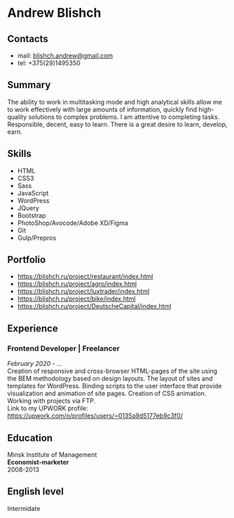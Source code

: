 # Andrew Blishch
 
## Contacts
* mail: <blishch.andrew@gmail.com>
* tel: +375(29)1495350
 
## Summary
The ability to work in multitasking mode and high analytical skills allow me to work effectively with large amounts of information, quickly find high-quality solutions to complex problems. I am attentive to completing tasks. Responsible, decent, easy to learn. There is a great desire to learn, develop, earn.
 
## Skills
* HTML
* CSS3
* Sass
* JavaScript
* WordPress
* JQuery
* Bootstrap
* PhotoShop/Avocode/Adobe XD/Figma
* Git
* Gulp/Prepros
 
## Portfolio
* <https://blishch.ru/project/restaurant/index.html>
* <https://blishch.ru/project/agro/index.html>
* <https://blishch.ru/project/luxtrader/index.html>
* <https://blishch.ru/project/bike/index.html>
* <https://blishch.ru/project/DeutscheCapital/index.html>
## Experience
### Frontend Developer | **Freelancer**
*February 2020 - ...*  
Creation of responsive and cross-browser HTML-pages of the site using the BEM methodology based on design layouts. The layout of sites and templates for WordPress. Binding scripts to the user interface that provide visualization and animation of site pages. Creation of CSS animation. Working with projects via FTP.  
Link to my UPWORK profile: <https://upwork.com/o/profiles/users/~0135a9d5177eb9c3f0/>
## Education
Minsk Institute of Management  
**Economist-marketer**  
2008-2013
## English level
Intermidate

